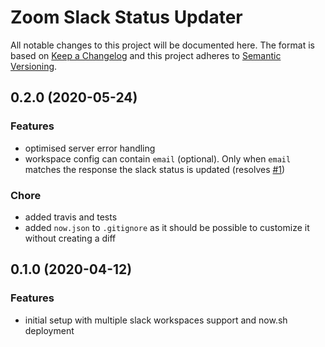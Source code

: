 # Zoom Slack Status Updater

All notable changes to this project will be documented here. The format is based
on [Keep a Changelog](http://keepachangelog.com/en/1.0.0/) and this project
adheres to [Semantic Versioning](http://semver.org/spec/v2.0.0.html).

## 0.2.0 (2020-05-24)

### Features

- optimised server error handling
- workspace config can contain `email` (optional). Only when `email` matches the
  response the slack status is updated
  (resolves [#1](https://github.com/natterstefan/zoom-slack-status-updater/issues/1))

### Chore

- added travis and tests
- added `now.json` to `.gitignore` as it should be possible to customize it
  without creating a diff

## 0.1.0 (2020-04-12)

### Features

- initial setup with multiple slack workspaces support and now.sh deployment
